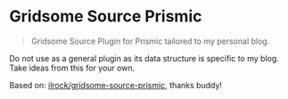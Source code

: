 # Gridsome Source Prismic

> Gridsome Source Plugin for Prismic tailored to my personal blog.

Do not use as a general plugin as its data structure is specific to my blog. Take ideas from this for your own.

Based on: [ilrock/gridsome-source-prismic](https://github.com/ilrock/gridsome-source-prismic), thanks buddy!
